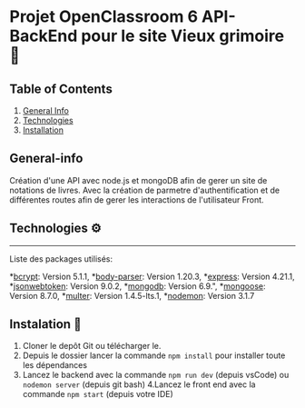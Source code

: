 # Projet OpenClassroom 6 API- BackEnd pour le site Vieux grimoire 📙

## Table of Contents
1. [General Info](#general-info)
2. [Technologies](#technologies)
3. [Installation](#installation)

## General-info

Création d'une API avec node.js et mongoDB afin de gerer un site de notations de livres.
Avec la création de parmetre d'authentification et de différentes routes afin de gerer les interactions de l'utilisateur Front.


## Technologies :gear:

***
Liste des packages utilisés:

*[bcrypt](https://www.npmjs.com/package/bcrypt): Version 5.1.1,
*[body-parser](https://www.npmjs.com/package/body-parser): Version 1.20.3,
*[express](https://www.npmjs.com/package/express): Version 4.21.1,
*[jsonwebtoken](https://www.npmjs.com/package/jsonwebtoken): Version 9.0.2,
*[mongodb](https://www.npmjs.com/package/mongodb): Version 6.9.",
*[mongoose](https://www.npmjs.com/package/mongoose): Version 8.7.0,
*[multer](https://www.npmjs.com/package/multer): Version 1.4.5-lts.1,
*[nodemon](https://www.npmjs.com/package/nodemon): Version 3.1.7

## Instalation :rocket:
1. Cloner le depôt Git ou télécharger le.
2. Depuis le dossier lancer la commande  `npm install` pour installer toute les dépendances
3. Lancez le backend avec la commande `npm run dev` (depuis vsCode) ou `nodemon server` (depuis git bash)
4.Lancez le front end avec la commande `npm start` (depuis votre IDE)

